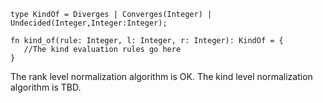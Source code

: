 ```lsts
type KindOf = Diverges | Converges(Integer) | Undecided(Integer,Integer:Integer); 

fn kind_of(rule: Integer, l: Integer, r: Integer): KindOf = {
   //The kind evaluation rules go here
}
```

The rank level normalization algorithm is OK.
The kind level normalization algorithm is TBD.
